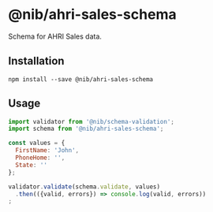 # @nib/ahri-sales-schema

Schema for AHRI Sales data.

## Installation

    npm install --save @nib/ahri-sales-schema

## Usage

```javascript
import validator from '@nib/schema-validation';
import schema from '@nib/ahri-sales-schema';

const values = {
  FirstName: 'John',
  PhoneHome: '',
  State: ''
};

validator.validate(schema.validate, values)
  .then(({valid, errors}) => console.log(valid, errors))
;

```